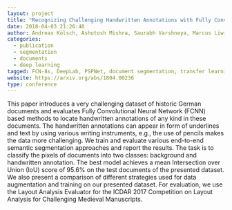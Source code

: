 ```yaml
---
layout: project
title: "Recognizing Challenging Handwritten Annotations with Fully Convolutional Networks"
date: 2018-04-03 21:26:40
author: Andreas Kölsch, Ashutosh Mishra, Saurabh Varshneya, Marcus Liwicki
categories:
  - publication
  - segmentation
  - documents
  - deep learning
tagged: FCN-8s, DeepLab, PSPNet, document segmentation, transfer learning
website: https://arxiv.org/abs/1804.00236
type: conference
---
```


This paper introduces a very challenging dataset of historic German documents and evaluates Fully Convolutional Neural Network (FCNN) based methods to locate handwritten annotations of any kind in these documents. The handwritten annotations can appear in form of underlines and text by using various writing instruments, e.g., the use of pencils makes the data more challenging. We train and evaluate various end-to-end semantic segmentation approaches and report the results. The task is to classify the pixels of documents into two classes: background and handwritten annotation. The best model achieves a mean Intersection over Union (IoU) score of 95.6% on the test documents of the presented dataset. We also present a comparison of different strategies used for data augmentation and training on our presented dataset. For evaluation, we use the Layout Analysis Evaluator for the ICDAR 2017 Competition on Layout Analysis for Challenging Medieval Manuscripts.
